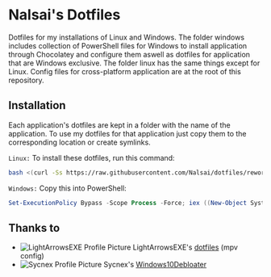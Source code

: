 # Nalsai's Dotfiles

Dotfiles for my installations of Linux and Windows.
The folder windows includes collection of PowerShell files for Windows to install application through Chocolatey and configure them aswell as dotfiles for application that are Windows exclusive. 
The folder linux has the same things except for Linux.
Config files for cross-platform application are at the root of this repository.


## Installation

Each application's dotfiles are kept in a folder with the name of the application. To use my dotfiles for that application just copy them to the corresponding location or create symlinks.

`Linux:` To install these dotfiles, run this command:

```bash
bash <(curl -Ss https://raw.githubusercontent.com/Nalsai/dotfiles/rework/linux/install.sh)
```

`Windows:` Copy this into PowerShell:

```ps1
Set-ExecutionPolicy Bypass -Scope Process -Force; iex ((New-Object System.Net.WebClient).DownloadString('https://raw.githubusercontent.com/Nalsai/dotfiles/rework/windows/install.ps1'))
```


## Thanks to

- ![LightArrowsEXE Profile Picture](https://avatars.githubusercontent.com/LightArrowsEXE?s=12) LightArrowsEXE's [dotfiles](https://github.com/LightArrowsEXE/dotfiles) (mpv config)
- ![Sycnex Profile Picture](https://avatars.githubusercontent.com/Sycnex?s=12) Sycnex's [Windows10Debloater](https://github.com/Sycnex/Windows10Debloater)
